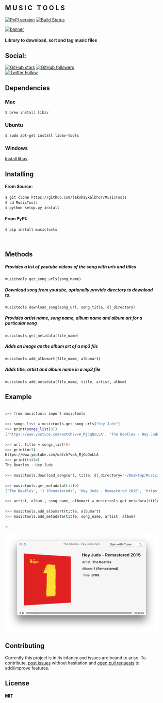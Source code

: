 <h2> M U S I C &nbsp; T O O L S </h2>

[![PyPI version](https://badge.fury.io/py/musictools.svg)](https://badge.fury.io/py/musictools)
[![Build Status](https://travis-ci.org/lakshaykalbhor/MusicTools.svg?branch=master)](https://travis-ci.org/lakshaykalbhor/MusicTools)

[![banner](http://i63.tinypic.com/2qc2dk2.jpg)]()

#### Library to download, sort and tag music files

## Social:

[![GitHub stars](https://img.shields.io/github/stars/lakshaykalbhor/musictools.svg?style=social&label=Star)](https://github.com/lakshaykalbhor/musictools)
[![GitHub followers](https://img.shields.io/github/followers/lakshaykalbhor.svg?style=social&label=Follow)](https://github.com/lakshaykalbhor)  
[![Twitter Follow](https://img.shields.io/twitter/follow/lakshaykalbhor.svg?style=social)](https://twitter.com/lakshaykalbhor)


## Dependencies 

### Mac

```sh
$ brew install libav
```

### Ubuntu
```sh
$ sudo apt-get install libav-tools
```

### Windows
[Install libav](https://github.com/NixOS/nixpkgs/issues/5236)


## Installing

#### From Source:

```sh
$ git clone https://github.com/lakshaykalbhor/MusicTools
$ cd MusicTools
$ python setup.py install
```

#### From PyPI:
```sh
$ pip install musictools
```
<br>

## Methods

##### Provides a list of youtube videos of the song with urls and titles
```
musictools.get_song_urls(song_name)
```

##### Download song from youtube, optionally provide directory to download to.
```
musictools.download_song(song_url, song_title, dl_directory)
```

##### Provides artist name, song name, album name and album art for a particular song
```
musictools.get_metadata(file_name) 
```

##### Adds an image as the album art of a mp3 file
```
musictools.add_albumart(file_name, albumart)
```

##### Adds title, artist and album name in a mp3 file

```
musictools.add_metadata(file_name, title, artist, album)
```

## Example
```sh

>>> from musictools import musictools

>>> songs_list = musictools.get_song_urls("Hey Jude")
>>> print(songs_list[0])
('https://www.youtube.com/watch?v=A_MjCqQoLLA', 'The Beatles - Hey Jude')

>>> url, title = songs_list[0]
>>> print(url)
https://www.youtube.com/watch?v=A_MjCqQoLLA
>>> print(title)
The Beatles - Hey Jude

>>> musictools.download_song(url, title, dl_directory='~/Desktop/Music/')

>>> musictools.get_metadata(title)
('The Beatles', '1 (Remastered)', 'Hey Jude - Remastered 2015', 'https://i.scdn.co/image/9ecfdf528562cae879748b73bd81b64dfa3d5704')

>>> artist, album , song_name, albumart = musictools.get_metadata(title)

>>> musictools.add_albumart(title, albumart)
>>> musictools.add_metadata(title, song_name, artist, album)

✨
```
[![image](image.png)]()



## Contributing
Currently this project is in its infancy and issues are bound to arise.
To contribute, [post issues](https://github.com/lakshaykalbhor/MusicTools/issues) without hesitation and [open pull requests](https://github.com/lakshaykalbhor/MusicTools/pulls) to add/improve features.

## License 
#### [MIT](https://github.com/lakshaykalbhor/MusicTools/blob/master/LICENSE)

